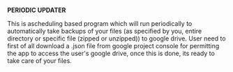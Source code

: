 **PERIODIC UPDATER**

This is  ascheduling based program which will run periodically to automatically take backups of your files (as specified by you, entire directory or specific file (zipped or unzipped)) to google drive.
User need to first of all download a .json file from google project console for permitting the app to access the user's google drive, once this is done, its ready to take care of your files.

